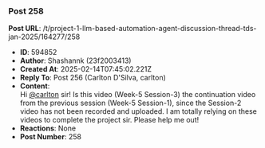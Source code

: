 ### Post 258
**Post URL**: /t/project-1-llm-based-automation-agent-discussion-thread-tds-jan-2025/164277/258
- **ID**: 594852
- **Author**: Shashannk (23f2003413)
- **Created At**: 2025-02-14T07:45:02.221Z
- **Reply To**: Post 256 (Carlton D'Silva, carlton)
- **Content**:  
  Hi <a class="mention" href="/u/carlton">@carlton</a> sir! Is this video (Week-5 Session-3) the continuation video from the previous session (Week-5 Session-1), since the Session-2 video has not been recorded and uploaded. I am totally relying on these videos to complete the project sir. Please help me out!
- **Reactions**: None
- **Post Number**: 258

